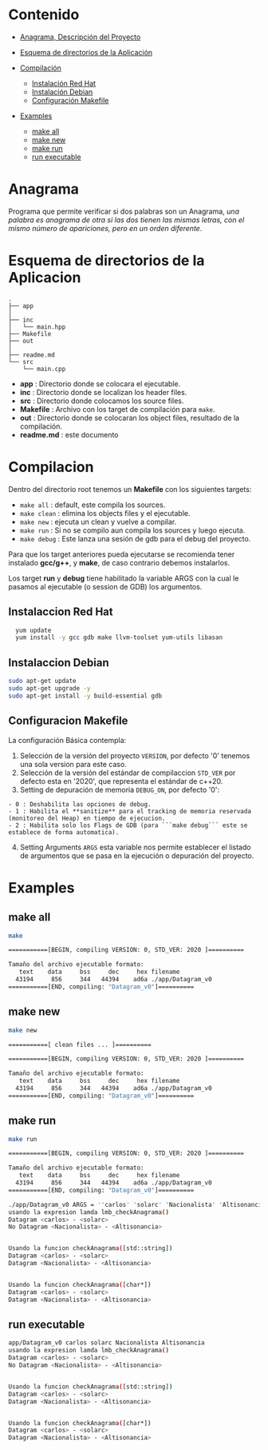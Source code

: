 # Contenido

  + [Anagrama, Descripción del Proyecto](#anagrama)
  
  + [Esquema de directorios de la Aplicación](#esquema-de-directorios-de-la-aplicacion)
  
  + [Compilación](#compilacion)
    - [Instalación Red Hat](#instalaccion-red-hat)
    - [Instalación Debian](#instalaccion-debian)
    - [Configuración Makefile](#configuracion-makefile)
 
  + [Examples](#examples)
    - [make all](#make-all)
    - [make new](#make-new)
    - [make run](#make-run)
    - [run executable](#run-executable)

# Anagrama
Programa que permite verificar si dos palabras son un Anagrama, *una palabra es anagrama de otra si las dos tienen las mismas letras, con el mismo número de apariciones, pero en un orden diferente*.

# Esquema de directorios de la Aplicacion
~~~
.
├── app
│
├── inc
│   └── main.hpp
├── Makefile
├── out
│   
├── readme.md
└── src
    └── main.cpp
~~~

  + **app** : Directorio donde se colocara el ejecutable.
  + **inc** : Directorio donde se localizan los header files.
  + **src** : Directorio donde colocamos los source files.
  + **Makefile** : Archivo con los target de compilación para ```make```.
  + **out** : Directorio donde se colocaran los object files, resultado de la compilación.
  + **readme.md** : este documento 
    
  
# Compilacion
Dentro del directorio root tenemos un **Makefile** con los siguientes targets:

  + ```make all``` : default, este compila los sources.
  + ```make clean``` : elimina los objects files y el ejecutable.
  + ```make new``` : ejecuta un clean y vuelve a compilar.
  + ```make run``` : Si no se compilo aun compila los sources y luego ejecuta.
  + ```make debug``` : Este lanza una sesión de gdb para el debug del proyecto.
  
Para que los target anteriores pueda ejecutarse se recomienda tener instalado **gcc/g++**, y **make**, de caso contrario debemos instalarlos.

Los target **run** y **debug** tiene habilitado la variable ARGS con la cual le pasamos al ejecutable (o session de GDB) los argumentos.





## Instalaccion Red Hat
~~~ bash
  yum update
  yum install -y gcc gdb make llvm-toolset yum-utils libasan
~~~

## Instalaccion Debian
~~~ bash
sudo apt-get update
sudo apt-get upgrade -y
sudo apt-get install -y build-essential gdb
~~~



  
  
## Configuracion Makefile
La configuración Básica contempla:
  1. Selección de la versión del proyecto ```VERSION```, por defecto '0' tenemos una sola version para este caso.
  2. Selección de la versión del estándar de compilaccion ```STD_VER``` por defecto esta en '2020', que representa el estándar de c++20.
  3. Setting de depuración de memoria ```DEBUG_ON```, por defecto '0':
  
    - 0 : Deshabilita las opciones de debug.
    - 1 : Habilita el **sanitize** para el tracking de memoria reservada (monitoreo del Heap) en tiempo de ejecucion.
    - 2 : Habilita solo los Flags de GDB (para ```make debug``` este se establece de forma automatica).
    
  4. Setting Arguments ```ARGS``` esta variable nos permite establecer el listado de argumentos que se pasa en la ejecución o depuración del proyecto. 


# Examples
## make all
~~~ bash
make

===========[BEGIN, compiling VERSION: 0, STD_VER: 2020 ]==========

Tamaño del archivo ejecutable formato:
   text    data     bss     dec     hex filename
  43194     856     344   44394    ad6a ./app/Datagram_v0
===========[END, compiling: "Datagram_v0"]==========
~~~

## make new
~~~ bash
make new

===========[ clean files ... ]==========

===========[BEGIN, compiling VERSION: 0, STD_VER: 2020 ]==========

Tamaño del archivo ejecutable formato:
   text    data     bss     dec     hex filename
  43194     856     344   44394    ad6a ./app/Datagram_v0
===========[END, compiling: "Datagram_v0"]==========
~~~

## make run
~~~ bash
make run

===========[BEGIN, compiling VERSION: 0, STD_VER: 2020 ]==========

Tamaño del archivo ejecutable formato:
   text    data     bss     dec     hex filename
  43194     856     344   44394    ad6a ./app/Datagram_v0
===========[END, compiling: "Datagram_v0"]==========

./app/Datagram_v0 ARGS = ''carlos' 'solarc' 'Nacionalista' 'Altisonancia'', CASE = ''
usando la expresion lamda lmb_checkAnagrama()
Datagram <carlos> - <solarc>
No Datagram <Nacionalista> - <Altisonancia>


Usando la funcion checkAnagrama([std::string])
Datagram <carlos> - <solarc>
Datagram <Nacionalista> - <Altisonancia>


Usando la funcion checkAnagrama([char*])
Datagram <carlos> - <solarc>
Datagram <Nacionalista> - <Altisonancia>
~~~

## run executable
~~~ bash
app/Datagram_v0 carlos solarc Nacionalista Altisonancia
usando la expresion lamda lmb_checkAnagrama()
Datagram <carlos> - <solarc>
No Datagram <Nacionalista> - <Altisonancia>


Usando la funcion checkAnagrama([std::string])
Datagram <carlos> - <solarc>
Datagram <Nacionalista> - <Altisonancia>


Usando la funcion checkAnagrama([char*])
Datagram <carlos> - <solarc>
Datagram <Nacionalista> - <Altisonancia>
~~~

